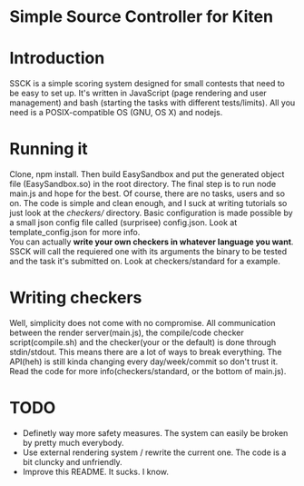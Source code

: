 Simple Source Controller for Kiten
=======

# Introduction
SSCK is a simple scoring system designed for small contests that need to be easy to set up. It's written in JavaScript (page rendering and user management) and bash (starting the tasks with different tests/limits). All you need is a POSIX-compatible OS (GNU, OS X) and nodejs.

# Running it
Clone, npm install. Then build EasySandbox and put the generated object file (EasySandbox.so) in the root directory. The final step is to run node main.js and hope for the best. 
Of course, there are no tasks, users and so on. The code is simple and clean enough, and I suck at writing tutorials so just look at the *checkers/* directory.
Basic configuration is made possible by a small json config file called (surprisee) config.json. Look at template\_config.json for more info.  
You can actually **write your own checkers in whatever language you want**. SSCK will call the requiered one with its arguments the binary to be tested and the task it's submitted on. Look at checkers/standard for a example.  

# Writing checkers
Well, simplicity does not come with no compromise. All communication between the render server(main.js), the compile/code checker script(compile.sh) and the checker(your or the default) is done through stdin/stdout. This means there are a lot of ways to break everything. The API(heh) is still kinda changing every day/week/commit so don't trust it. Read the code for more info(checkers/standard, or the bottom of main.js).

# TODO
 * Definetly way more safety measures. The system can easily be broken by pretty much everybody.
 * Use external rendering system / rewrite the current one. The code is a bit cluncky and unfriendly.
 * Improve this README. It sucks. I know.
